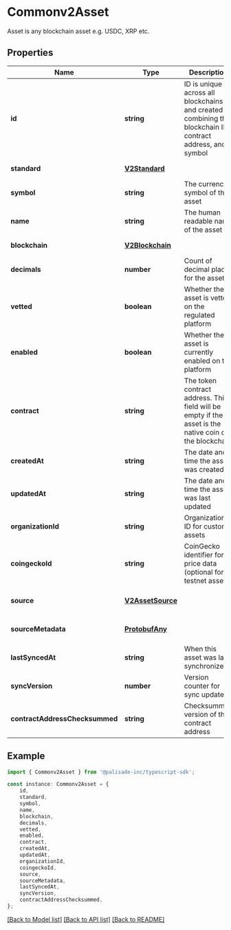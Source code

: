 # Commonv2Asset

Asset is any blockchain asset e.g. USDC, XRP etc.

## Properties

Name | Type | Description | Notes
------------ | ------------- | ------------- | -------------
**id** | **string** | ID is unique across all blockchains and created by combining the blockchain ID, contract address, and symbol | [default to undefined]
**standard** | [**V2Standard**](V2Standard.md) |  | [default to undefined]
**symbol** | **string** | The currency symbol of the asset | [default to undefined]
**name** | **string** | The human readable name of the asset | [optional] [default to undefined]
**blockchain** | [**V2Blockchain**](V2Blockchain.md) |  | [default to undefined]
**decimals** | **number** | Count of decimal places for the asset | [optional] [default to undefined]
**vetted** | **boolean** | Whether the asset is vetted on the regulated platform | [optional] [default to undefined]
**enabled** | **boolean** | Whether the asset is currently enabled on the platform | [optional] [default to undefined]
**contract** | **string** | The token contract address. This field will be empty if the asset is the native coin of the blockchain | [optional] [default to undefined]
**createdAt** | **string** | The date and time the asset was created | [default to undefined]
**updatedAt** | **string** | The date and time the asset was last updated | [optional] [default to undefined]
**organizationId** | **string** | Organization ID for custom assets | [optional] [default to undefined]
**coingeckoId** | **string** | CoinGecko identifier for price data (optional for testnet assets) | [optional] [default to undefined]
**source** | [**V2AssetSource**](V2AssetSource.md) |  | [optional] [default to undefined]
**sourceMetadata** | [**ProtobufAny**](ProtobufAny.md) |  | [optional] [default to undefined]
**lastSyncedAt** | **string** | When this asset was last synchronized | [optional] [default to undefined]
**syncVersion** | **number** | Version counter for sync updates | [optional] [default to undefined]
**contractAddressChecksummed** | **string** | Checksummed version of the contract address | [optional] [default to undefined]

## Example

```typescript
import { Commonv2Asset } from '@palisade-inc/typescript-sdk';

const instance: Commonv2Asset = {
    id,
    standard,
    symbol,
    name,
    blockchain,
    decimals,
    vetted,
    enabled,
    contract,
    createdAt,
    updatedAt,
    organizationId,
    coingeckoId,
    source,
    sourceMetadata,
    lastSyncedAt,
    syncVersion,
    contractAddressChecksummed,
};
```

[[Back to Model list]](../README.md#documentation-for-models) [[Back to API list]](../README.md#documentation-for-api-endpoints) [[Back to README]](../README.md)

